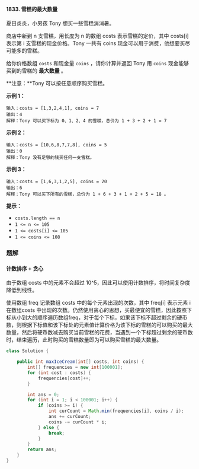 #### 1833. 雪糕的最大数量

夏日炎炎，小男孩 Tony 想买一些雪糕消消暑。

商店中新到 n 支雪糕，用长度为 n 的数组 costs 表示雪糕的定价，其中 costs[i] 表示第 i 支雪糕的现金价格。Tony 一共有 coins 现金可以用于消费，他想要买尽可能多的雪糕。

给你价格数组 `costs` 和现金量 `coins` ，请你计算并返回 Tony 用 `coins` 现金能够买到的雪糕的 **最大数量** 。

**注意：**Tony 可以按任意顺序购买雪糕。

**示例 1：**

```shell
输入：costs = [1,3,2,4,1], coins = 7
输出：4
解释：Tony 可以买下标为 0、1、2、4 的雪糕，总价为 1 + 3 + 2 + 1 = 7
```

**示例 2：**

```shell
输入：costs = [10,6,8,7,7,8], coins = 5
输出：0
解释：Tony 没有足够的钱买任何一支雪糕。
```

**示例 3：**

```shell
输入：costs = [1,6,3,1,2,5], coins = 20
输出：6
解释：Tony 可以买下所有的雪糕，总价为 1 + 6 + 3 + 1 + 2 + 5 = 18 。
```

**提示：**

- `costs.length == n`
- `1 <= n <= 105`
- `1 <= costs[i] <= 105`
- `1 <= coins <= 108`

### 题解

#### 计数排序 + 贪心

由于数组 costs 中的元素不会超过 10^5，因此可以使用计数排序，将时间复杂度降低到线性。

使用数组 freq 记录数组 costs 中的每个元素出现的次数，其中 freq[i] 表示元素 i 在数组costs 中出现的次数。仍然使用贪心的思想，买最便宜的雪糕，因此按照下标从小到大的顺序遍历数组freq，对于每个下标，如果该下标不超过剩余的硬币数，则根据下标值和该下标处的元素值计算价格为该下标的雪糕的可以购买的最大数量，然后将硬币数减去购买当前雪糕的花费，当遇到一个下标超过剩余的硬币数时，结束遍历，此时购买的雪糕数量即为可以购买雪糕的最大数量。

```java
class Solution {

    public int maxIceCream(int[] costs, int coins) {
        int[] frequencies = new int[100001];
        for (int cost : costs) {
            frequencies[cost]++;
        }

        int ans = 0;
        for (int i = 1; i < 100001; i++) {
            if (coins >= i) {
                int curCount = Math.min(frequencies[i], coins / i);
                ans += curCount;
                coins -= curCount * i;
            } else {
                break;
            }
        }
        return ans;
    }
}
```

